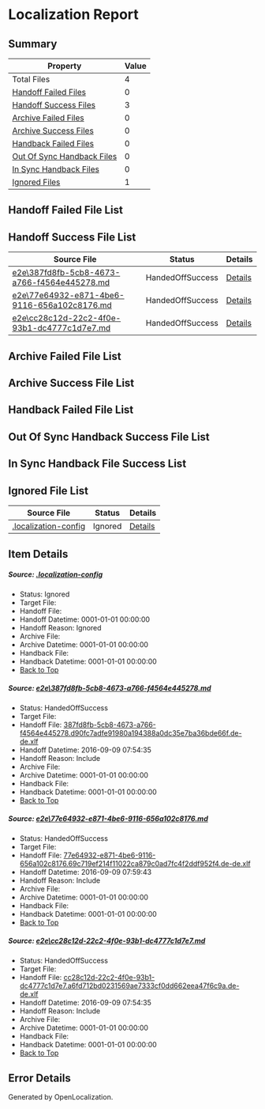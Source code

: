 # <a name='report-top'></a> Localization Report

## Summary
 Property | Value 
 -------- | ----- 
 Total Files | 4
[ Handoff Failed Files ](#handoff-failed-list)| 0
[ Handoff Success Files ](#handoff-success-list)| 3
[ Archive Failed Files ](#archive-failed-list)| 0
[ Archive Success Files ](#archive-success-list)| 0
[ Handback Failed Files ](#handback-failed-list)| 0
[ Out Of Sync Handback Files ](#outofsync-handback-success-list)| 0
[ In Sync Handback Files ](#insync-handback-success-list)| 0
[ Ignored Files ](#ignored-list)| 1

## <a name='handoff-failed-list'></a> Handoff Failed File List

## <a name='handoff-success-list'></a> Handoff Success File List
 Source File | Status | Details 
 ----------- | ------ | ------- 
 [e2e\387fd8fb-5cb8-4673-a766-f4564e445278.md](https://github.com/OpenLocalizationTestOrg/ol-test0/blob/74794258720eb6bc88d18fa7457fa6ee775b139d/e2e/387fd8fb-5cb8-4673-a766-f4564e445278.md) | HandedOffSuccess | [Details](#1104d977109e6756b861472ffada0d3dda9ccd571)
 [e2e\77e64932-e871-4be6-9116-656a102c8176.md](https://github.com/OpenLocalizationTestOrg/ol-test0/blob/672ae4be0e460594c50521d3b131b13cdc45681a/e2e/77e64932-e871-4be6-9116-656a102c8176.md) | HandedOffSuccess | [Details](#628f3fca5622b8e3aec9a6090d18fce5b5f911152)
 [e2e\cc28c12d-22c2-4f0e-93b1-dc4777c1d7e7.md](https://github.com/OpenLocalizationTestOrg/ol-test0/blob/74794258720eb6bc88d18fa7457fa6ee775b139d/e2e/cc28c12d-22c2-4f0e-93b1-dc4777c1d7e7.md) | HandedOffSuccess | [Details](#0f3bc410e542c27c1f78d605e7ebb238a78167b83)

## <a name='archive-failed-list'></a> Archive Failed File List

## <a name='archive-success-list'></a> Archive Success File List

## <a name='handback-failed-list'></a> Handback Failed File List

## <a name='outofsync-handback-success-list'></a> Out Of Sync Handback Success File List

## <a name='insync-handback-success-list'></a> In Sync Handback File Success List

## <a name='ignored-list'></a> Ignored File List
 Source File | Status | Details 
 ----------- | ------ | ------- 
 [.localization-config](https://github.com/OpenLocalizationTestOrg/ol-test0/blob/672ae4be0e460594c50521d3b131b13cdc45681a/.localization-config) | Ignored | [Details](#c268a05ecaa7ec85942ed632c29928ee5bd6da8d0)

## Item Details
##### <a name='c268a05ecaa7ec85942ed632c29928ee5bd6da8d0'></a> Source: [.localization-config](https://github.com/OpenLocalizationTestOrg/ol-test0/blob/672ae4be0e460594c50521d3b131b13cdc45681a/.localization-config)
* Status: Ignored
* Target File: 
* Handoff File: 
* Handoff Datetime: 0001-01-01 00:00:00
* Handoff Reason: Ignored
* Archive File: 
* Archive Datetime: 0001-01-01 00:00:00
* Handback File: 
* Handback Datetime: 0001-01-01 00:00:00
* [Back to Top](#report-top)

##### <a name='1104d977109e6756b861472ffada0d3dda9ccd571'></a> Source: [e2e\387fd8fb-5cb8-4673-a766-f4564e445278.md](https://github.com/OpenLocalizationTestOrg/ol-test0/blob/74794258720eb6bc88d18fa7457fa6ee775b139d/e2e/387fd8fb-5cb8-4673-a766-f4564e445278.md)
* Status: HandedOffSuccess
* Target File: 
* Handoff File: [387fd8fb-5cb8-4673-a766-f4564e445278.d90fc7adfe91980a194388a0dc35e7ba36bde66f.de-de.xlf](https://github.com/OpenLocalizationTestOrg/ol-test0-handoff/blob/fb260e8a7b406639def8a2152d1513cba5595e08/ol-handoff/OpenLocalizationTestOrg/ol-test0-dede/yuwzho/ht/387fd8fb-5cb8-4673-a766-f4564e445278.d90fc7adfe91980a194388a0dc35e7ba36bde66f.de-de.xlf)
* Handoff Datetime: 2016-09-09 07:54:35
* Handoff Reason: Include
* Archive File: 
* Archive Datetime: 0001-01-01 00:00:00
* Handback File: 
* Handback Datetime: 0001-01-01 00:00:00
* [Back to Top](#report-top)

##### <a name='628f3fca5622b8e3aec9a6090d18fce5b5f911152'></a> Source: [e2e\77e64932-e871-4be6-9116-656a102c8176.md](https://github.com/OpenLocalizationTestOrg/ol-test0/blob/672ae4be0e460594c50521d3b131b13cdc45681a/e2e/77e64932-e871-4be6-9116-656a102c8176.md)
* Status: HandedOffSuccess
* Target File: 
* Handoff File: [77e64932-e871-4be6-9116-656a102c8176.69c719ef214f11022ca879c0ad7fc4f2ddf952f4.de-de.xlf](https://github.com/OpenLocalizationTestOrg/ol-test0-handoff/blob/bea3c708ecaa9dd8c4f80c53d605a0a1cd12be43/ol-handoff/OpenLocalizationTestOrg/ol-test0-dede/yuwzho/ht/77e64932-e871-4be6-9116-656a102c8176.69c719ef214f11022ca879c0ad7fc4f2ddf952f4.de-de.xlf)
* Handoff Datetime: 2016-09-09 07:59:43
* Handoff Reason: Include
* Archive File: 
* Archive Datetime: 0001-01-01 00:00:00
* Handback File: 
* Handback Datetime: 0001-01-01 00:00:00
* [Back to Top](#report-top)

##### <a name='0f3bc410e542c27c1f78d605e7ebb238a78167b83'></a> Source: [e2e\cc28c12d-22c2-4f0e-93b1-dc4777c1d7e7.md](https://github.com/OpenLocalizationTestOrg/ol-test0/blob/74794258720eb6bc88d18fa7457fa6ee775b139d/e2e/cc28c12d-22c2-4f0e-93b1-dc4777c1d7e7.md)
* Status: HandedOffSuccess
* Target File: 
* Handoff File: [cc28c12d-22c2-4f0e-93b1-dc4777c1d7e7.a6fd712bd0231569ae7333cf0dd662eea47f6c9a.de-de.xlf](https://github.com/OpenLocalizationTestOrg/ol-test0-handoff/blob/fb260e8a7b406639def8a2152d1513cba5595e08/ol-handoff/OpenLocalizationTestOrg/ol-test0-dede/yuwzho/ht/cc28c12d-22c2-4f0e-93b1-dc4777c1d7e7.a6fd712bd0231569ae7333cf0dd662eea47f6c9a.de-de.xlf)
* Handoff Datetime: 2016-09-09 07:54:35
* Handoff Reason: Include
* Archive File: 
* Archive Datetime: 0001-01-01 00:00:00
* Handback File: 
* Handback Datetime: 0001-01-01 00:00:00
* [Back to Top](#report-top)


## Error Details

Generated by OpenLocalization.
